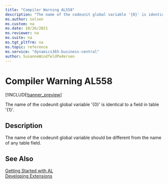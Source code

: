 ```yaml
---
title: "Compiler Warning AL558"
description: "The name of the codeunit global variable '{0}' is identical to a field in table '{1}'."
ms.author: solsen
ms.custom: na
ms.date: 10/26/2021
ms.reviewer: na
ms.suite: na
ms.tgt_pltfrm: na
ms.topic: reference
ms.service: "dynamics365-business-central"
author: SusanneWindfeldPedersen
---
```

[//]: # (START>DO_NOT_EDIT)
[//]: # (IMPORTANT:Do not edit any of the content between here and the END>DO_NOT_EDIT.)
[//]: # (Any modifications should be made in the .xml files in the ModernDev repo.)
# Compiler Warning AL558

[!INCLUDE[banner_preview](../includes/banner_preview.md)]

The name of the codeunit global variable '{0}' is identical to a field in table '{1}'.

## Description
The name of the codeunit global variable should be different from the name of any table field.  

[//]: # (IMPORTANT: END>DO_NOT_EDIT)
## See Also  
[Getting Started with AL](../devenv-get-started.md)  
[Developing Extensions](../devenv-dev-overview.md)  